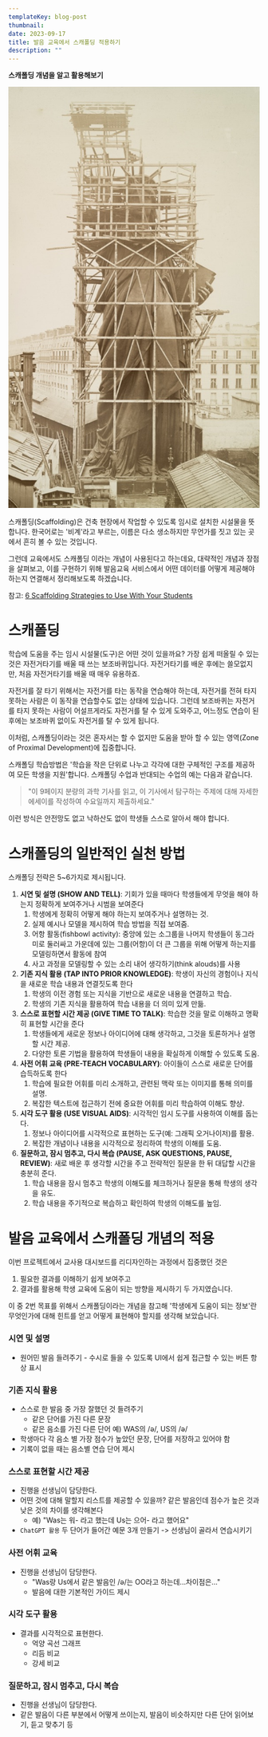 ```yaml
---
templateKey: blog-post
thumbnail: 
date: 2023-09-17
title: 발음 교육에서 스캐폴딩 적용하기
description: ""
---
```

**스캐폴딩 개념을 알고 활용해보기**

![조립 중인 자유의 여신상 The New York Public Library](./조립_중인_파리의_자유의_여신상_사진.jpeg)

스캐폴딩(Scaffolding)은 건축 현장에서 작업할 수 있도록 임시로 설치한 시설물을 뜻합니다. 한국어로는 '비계'라고 부르는, 이름은 다소 생소하지만 무언가를 짓고 있는 곳에서 흔히 볼 수 있는 것입니다.

그런데 교육에서도 스캐폴딩 이라는 개념이 사용된다고 하는데요, 대략적인 개념과 장점을 살펴보고, 이를 구현하기 위해 발음교육 서비스에서 어떤 데이터를 어떻게 제공해야 하는지 연결해서 정리해보도록 하겠습니다.

참고: [6 Scaffolding Strategies to Use With Your Students](https://www.edutopia.org/blog/scaffolding-lessons-six-strategies-rebecca-alber)

# 스캐폴딩
학습에 도움을 주는 임시 시설물(도구)은 어떤 것이 있을까요? 가장 쉽게 떠올릴 수 있는것은 자전거타기를 배울 때 쓰는 보조바퀴입니다. 자전거타기를 배운 후에는 쓸모없지만, 처음 자전거타기를 배울 때 매우 유용하죠.

자전거를 잘 타기 위해서는 자전거를 타는 동작을 연습해야 하는데, 자전거를 전혀 타지 못하는 사람은 이 동작을 연습할수도 없는 상태에 있습니다. 그런데 보조바퀴는 자전거를 타지 못하는 사람이 어설프게라도 자전거를 탈 수 있게 도와주고, 어느정도 연습이 된 후에는 보조바퀴 없이도 자전거를 탈 수 있게 됩니다.

이처럼, 스캐폴딩이라는 것은 혼자서는 할 수 없지만 도움을 받아 할 수 있는 영역(Zone of Proximal Development)에 집중합니다. 

스캐폴딩 학습방법은 '학습을 작은 단위로 나누고 각각에 대한 구체적인 구조를 제공하여 모든 학생을 지원'합니다. 스캐폴딩 수업과 반대되는 수업의 예는 다음과 같습니다.

>"이 9페이지 분량의 과학 기사를 읽고, 이 기사에서 탐구하는 주제에 대해 자세한 에세이를 작성하여 수요일까지 제출하세요."

이런 방식은 안전망도 없고 낙하산도 없이 학생들 스스로 알아서 해야 합니다.

# 스캐폴딩의 일반적인 실천 방법
스캐폴딩 전략은 5~6가지로 제시됩니다.

1. **시연 및 설명 (SHOW AND TELL)**: 기회가 있을 때마다 학생들에게 무엇을 해야 하는지 정확하게 보여주거나 시범을 보여준다
	1. 학생에게 정확히 어떻게 해야 하는지 보여주거나 설명하는 것.
	2. 실제 예시나 모델을 제시하여 학습 방법을 직접 보여줌.
	3. 어항 활동(fishbowl activity): 중앙에 있는 소그룹을 나머지 학생들이 동그라미로 둘러싸고 가운데에 있는 그룹(어항)이 더 큰 그룹을 위해 어떻게 하는지를 모델링하면서 활동에 참여
	4. 사고 과정을 모델링할 수 있는 소리 내어 생각하기(think alouds)를 사용
2. **기존 지식 활용 (TAP INTO PRIOR KNOWLEDGE)**: 학생이 자신의 경험이나 지식을 새로운 학습 내용과 연결짓도록 한다
	1. 학생의 이전 경험 또는 지식을 기반으로 새로운 내용을 연결하고 학습.
	2. 학생의 기존 지식을 활용하여 학습 내용을 더 의미 있게 만듦.
3. **스스로 표현할 시간 제공 (GIVE TIME TO TALK)**: 학습한 것을 말로 이해하고 명확히 표현할 시간을 준다
	1. 학생들에게 새로운 정보나 아이디어에 대해 생각하고, 그것을 토론하거나 설명할 시간 제공.
	2. 다양한 토론 기법을 활용하여 학생들이 내용을 확실하게 이해할 수 있도록 도움.
4. **사전 어휘 교육 (PRE-TEACH VOCABULARY)**: 아이들이 스스로 새로운 단어를 습득하도록 한다
	1. 학습에 필요한 어휘를 미리 소개하고, 관련된 맥락 또는 이미지를 통해 의미를 설명.
	2. 복잡한 텍스트에 접근하기 전에 중요한 어휘를 미리 학습하여 이해도 향상.
5. **시각 도구 활용 (USE VISUAL AIDS)**: 시각적인 임시 도구를 사용하여 이해를 돕는다.
	1. 정보나 아이디어를 시각적으로 표현하는 도구(예: 그래픽 오거나이저)를 활용.
	2. 복잡한 개념이나 내용을 시각적으로 정리하여 학생의 이해를 도움.
6. **질문하고, 잠시 멈추고, 다시 복습 (PAUSE, ASK QUESTIONS, PAUSE, REVIEW)**: 새로 배운 후 생각할 시간을 주고 전략적인 질문을 한 뒤 대답할 시간을 충분히 준다.
	1. 학습 내용을 잠시 멈추고 학생의 이해도를 체크하거나 질문을 통해 학생의 생각을 유도.
	2. 학습 내용을 주기적으로 복습하고 확인하여 학생의 이해도를 높임.


# 발음 교육에서 스캐폴딩 개념의 적용
이번 프로젝트에서 교사용 대시보드를 리디자인하는 과정에서 집중했던 것은
1. 필요한 결과를 이해하기 쉽게 보여주고
2. 결과를 활용해 학생 교육에 도움이 되는 방향을 제시하기
두 가지였습니다.

이 중 2번 목표를 위해서 스캐폴딩이라는 개념을 참고해 '학생에게 도움이 되는 정보'란 무엇인가에 대해 힌트를 얻고 어떻게 표현해야 할지를 생각해 보았습니다.

### 시연 및 설명
- 원어민 발음 들려주기 - 수시로 들을 수 있도록 UI에서 쉽게 접근할 수 있는 버튼 항상 표시
### 기존 지식 활용
- 스스로 한 발음 중 가장 잘했던 것 들려주기
    - 같은 단어를 가진 다른 문장
	- 같은 음소를 가진 다른 단어 예) WAS의 /ə/, US의 /ə/
- 학생마다 각 음소 별 가장 점수가 높았던 문장, 단어를 저장하고 있어야 함
- 기록이 없을 때는 음소별 연습 단어 제시
### 스스로 표현할 시간 제공
- 진행을 선생님이 담당한다.
- 어떤 것에 대해 말할지 리스트를 제공할 수 있을까? 같은 발음인데 점수가 높은 것과 낮은 것의 차이를 생각해본다
	- 예) "Was는 워- 라고 했는데 Us는 으어- 라고 했어요"
- `ChatGPT 활용` 두 단어가 들어간 예문 3개 만들기 -> 선생님이 골라서 연습시키기
### 사전 어휘 교육
- 진행을 선생님이 담당한다.
	- "Was랑 Us에서 같은 발음인 /ə/는 OO라고 하는데...차이점은..."
	- 발음에 대한 기본적인 가이드 제시
### 시각 도구 활용
- 결과를 시각적으로 표현한다.
	- 억양 곡선 그래프
	- 리듬 비교
	- 강세 비교
### 질문하고, 잠시 멈추고, 다시 복습
- 진행을 선생님이 담당한다. 
- 같은 발음이 다른 부분에서 어떻게 쓰이는지, 발음이 비슷하지만 다른 단어 읽어보기, 듣고 맞추기 등